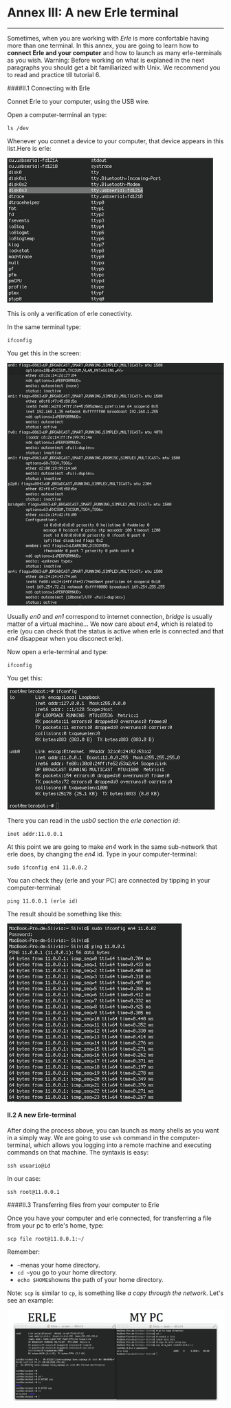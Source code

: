 # Annex III: A new Erle terminal
---

Sometimes, when you are working with *Erle* is more confortable having more than one terminal.
In this annex, you are going to learn how to **connect Erle and your computer** and how to launch as many erle-terminals as you wish.
Warning: Before working on what is explaned in the next paragraphs you should get a bit familiarized with Unix. We recommend you to read and practice till tutorial 6.

####II.1 Connecting with Erle

Connet Erle to your computer, using the USB wire.

Open a computer-terminal an type:
```
ls /dev
```
Whenever you connet a device to your computer, that device appears in this list.Here is erle:

![dev](imgannex2/dev.jpg)

This is only a verification of erle conectivity.

In the same terminal type:
```
ifconfig
```
You get this in the screen:

![en4](imgannex2/en4.jpg)


Usually *en0* and *en1* correspond to internet connection, *bridge* is usually matter of a virtual machine... We now care about *en4*, which is related to erle (you can check that  the status is active when erle is connected and that *en4* disappear when you disconect erle).

Now open a erle-terminal and type:
```
ifconfig
```
You get this:

![usb0](imgannex2/usb.jpg)

There you can read in the *usb0* section the *erle conection id*:
```
inet addr:11.0.0.1
```
At this point we are going to make *en4* work in the same sub-network that erle does, by changing the *en4* id.
Type in your computer-terminal:
```
sudo ifconfig en4 11.0.0.2
```

You can check they (erle and your PC) are connected by tipping in your computer-terminal:
```
ping 11.0.0.1 (erle id)
```
The result should be something like this:

![ping](imgannex2/ping.jpg)

#### II.2 A new Erle-terminal

After doing the process above, you can launch as many shells as you want in a simply way. We are going to use `ssh` command in the computer-terminal, which allows you logging into a remote machine and executing commands on that machine.
The syntaxis is easy:

```
ssh usuario@id
```
In our case:
```
ssh root@11.0.0.1
```
####II.3 Transferring files from your computer to Erle

Once you have your computer and erle connected, for transferring a file from your pc to erle's home, type:
```
scp file root@11.0.0.1:~/
```
Remember:
- `~`menas your home directory.
- `cd ~`you go to your home directory.
- `echo $HOME`showns the path of your home directory.

Note: `scp` is similar to `cp`, is something like *a copy through the network*.
Let's see an example:

![example](imgannex2/example.jpg)
